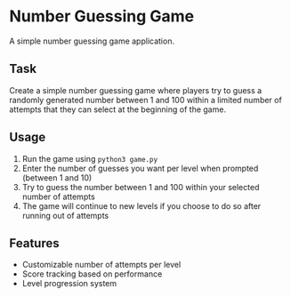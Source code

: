 # Number Guessing Game

A simple number guessing game application.

## Task
Create a simple number guessing game where players try to guess a randomly generated number between 1 and 100 within a limited number of attempts that they can select at the beginning of the game.

## Usage
1. Run the game using `python3 game.py`
2. Enter the number of guesses you want per level when prompted (between 1 and 10)
3. Try to guess the number between 1 and 100 within your selected number of attempts
4. The game will continue to new levels if you choose to do so after running out of attempts

## Features
- Customizable number of attempts per level
- Score tracking based on performance
- Level progression system